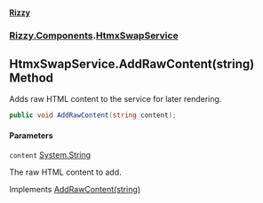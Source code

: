 #### [Rizzy](index.md 'index')
### [Rizzy.Components](Rizzy.Components.md 'Rizzy.Components').[HtmxSwapService](Rizzy.Components.HtmxSwapService.md 'Rizzy.Components.HtmxSwapService')

## HtmxSwapService.AddRawContent(string) Method

Adds raw HTML content to the service for later rendering.

```csharp
public void AddRawContent(string content);
```
#### Parameters

<a name='Rizzy.Components.HtmxSwapService.AddRawContent(string).content'></a>

`content` [System.String](https://docs.microsoft.com/en-us/dotnet/api/System.String 'System.String')

The raw HTML content to add.

Implements [AddRawContent(string)](Rizzy.Components.IHtmxSwapService.AddRawContent(string).md 'Rizzy.Components.IHtmxSwapService.AddRawContent(string)')